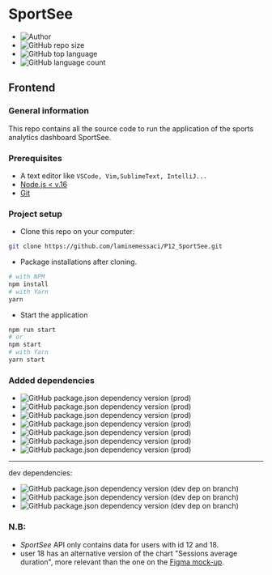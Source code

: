 # SportSee

- ![Author](<https://img.shields.io/badge/Author-Lamine MESSACI-">)
- ![GitHub repo size](<https://img.shields.io/github/repo-size/laminemessaci/P12_SportSee>)  
- ![GitHub top language](https://img.shields.io/github/languages/top/laminemessaci/P12_SportSee)
- ![GitHub language count](https://img.shields.io/github/languages/count/laminemessaci/P12_SportSee)

## Frontend

### General information

This repo contains all the source code to run the application of the sports analytics dashboard SportSee.

### Prerequisites

- A text editor like `VSCode, Vim,SublimeText, IntelliJ...`
- [Node.js < v.16](https://nodejs.org/en/)
- [Git](https://git-scm.com/)

### Project setup

- Clone this repo on your computer:

````bash
git clone https://github.com/laminemessaci/P12_SportSee.git
````

- Package installations after cloning.

```bash
# with NPM
npm install
# with Yarn
yarn
```

- Start the application

```bash
npm run start
# or
npm start
# with Yarn
yarn start
```

### Added dependencies

- ![GitHub package.json dependency version (prod)](https://img.shields.io/github/package-json/dependency-version/laminemessaci/P12_SportSee/react)
- ![GitHub package.json dependency version (prod)](https://img.shields.io/github/package-json/dependency-version/laminemessaci/P12_SportSee/styled-components)
- ![GitHub package.json dependency version (prod)](https://img.shields.io/github/package-json/dependency-version/laminemessaci/P12_SportSee/react-router-dom)
- ![GitHub package.json dependency version (prod)](https://img.shields.io/github/package-json/dependency-version/laminemessaci/P12_SportSee/recharts?label=Rechart)
- ![GitHub package.json dependency version (prod)](https://img.shields.io/github/package-json/dependency-version/laminemessaci/P12_SportSee/axios)
- ![GitHub package.json dependency version (prod)](https://img.shields.io/github/package-json/dependency-version/laminemessaci/P12_SportSee/recharts)
- ![GitHub package.json dependency version (prod)](https://img.shields.io/github/package-json/dependency-version/laminemessaci/P12_SportSee/react-router)
  

---
dev dependencies:

- ![GitHub package.json dependency version (dev dep on branch)](https://img.shields.io/github/package-json/dependency-version/laminemessaci/P12_SportSee/dev/jsdoc)
- ![GitHub package.json dependency version (dev dep on branch)](https://img.shields.io/github/package-json/dependency-version/laminemessaci/P12_SportSee/dev/stylelint)
- ![GitHub package.json dependency version (dev dep on branch)](https://img.shields.io/github/package-json/dependency-version/laminemessaci/P12_SportSee/dev/stylelint-config-standard) 


### N.B:
- _SportSee_ API only contains data for users with id 12 and 18.
- user 18 has an alternative version of the chart "Sessions average duration", more relevant than the one on the [Figma mock-up](https://www.figma.com/file/BMomGVZqLZb811mDMShpLu/UI-design-Sportify-FR).